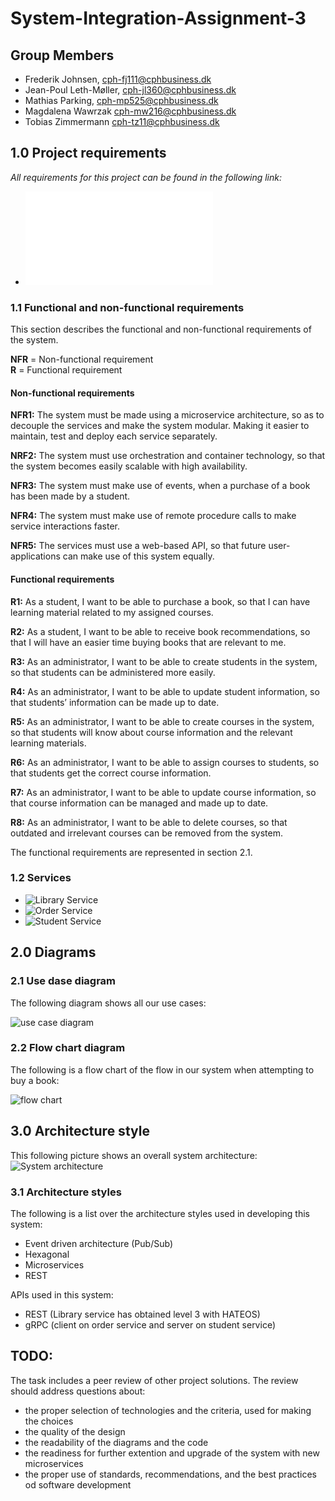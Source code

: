 # System-Integration-Assignment-3

## Group Members

- Frederik Johnsen, cph-fj111@cphbusiness.dk
- Jean-Poul Leth-Møller, cph-jl360@cphbusiness.dk
- Mathias Parking, cph-mp525@cphbusiness.dk
- Magdalena Wawrzak cph-mw216@cphbusiness.dk
- Tobias Zimmermann cph-tz11@cphbusiness.dk

## 1.0 Project requirements
*All requirements for this project can be found in the following link:*  
  
- ![Objective for this assignment](./files/A4-MP3.pdf)  

### 1.1 Functional and non-functional requirements
This section describes the functional and non-functional requirements of the system.  
  
**NFR** = Non-functional requirement  
**R** = Functional requirement    
  
#### **Non-functional requirements**   
  
**NFR1:** The system must be made using a microservice architecture, so as to decouple the
services and make the system modular. Making it easier to maintain, test and deploy each
service separately.  
  
**NRF2:** The system must use orchestration and container technology, so that the system
becomes easily scalable with high availability.  
  
**NFR3:** The system must make use of events, when a purchase of a book has been made by
a student.  
  
**NFR4:** The system must make use of remote procedure calls to make service interactions
faster.  
  
**NFR5:** The services must use a web-based API, so that future user-applications can make
use of this system equally.  
  
#### **Functional requirements**  

**R1:** As a student, I want to be able to purchase a book, so that I can have learning material
related to my assigned courses.  
  
**R2:** As a student, I want to be able to receive book recommendations, so that I will have an
easier time buying books that are relevant to me.  
  
**R3:** As an administrator, I want to be able to create students in the system, so that students
can be administered more easily.  
  
**R4:** As an administrator, I want to be able to update student information, so that students’
information can be made up to date.  
  
**R5:** As an administrator, I want to be able to create courses in the system, so that students
will know about course information and the relevant learning materials.  
  
**R6:** As an administrator, I want to be able to assign courses to students, so that students get
the correct course information.  
  
**R7:** As an administrator, I want to be able to update course information, so that course
information can be managed and made up to date.  
  
**R8:** As an administrator, I want to be able to delete courses, so that outdated and irrelevant
courses can be removed from the system.    
  
The functional requirements are represented in section 2.1.  
     
### 1.2 Services

- ![Library Service](https://github.com/team-rocket-we-are-blasting-of-again/library-resources-service)  
- ![Order Service](https://github.com/team-rocket-we-are-blasting-of-again/library-resources-service)
- ![Student Service](https://github.com/team-rocket-we-are-blasting-of-again/sys-3-student-service)

## 2.0 Diagrams  
  
### 2.1 Use dase diagram  
The following diagram shows all our use cases:  
   
![use case diagram](./images/use-case-diagram.png)  

### 2.2 Flow chart diagram
The following is a flow chart of the flow in our system when attempting to buy a book:  

![flow chart](./images/flow-chart.png) 
  
## 3.0 Architecture style  
This following picture shows an overall system architecture:  
![System architecture](./images/Architecture-style.PNG)     
    
### 3.1 Architecture styles  
The following is a list over the architecture styles used in developing this system:  
- Event driven architecture (Pub/Sub)      
- Hexagonal   
- Microservices    
- REST   
    
APIs used in this system:  
- REST (Library service has obtained level 3 with HATEOS)    
- gRPC (client on order service and server on student service)    


## TODO:  
The task includes a peer review of other project solutions. The review should address 
questions about:
- the proper selection of technologies and the criteria, used for making the choices
- the quality of the design
- the readability of the diagrams and the code
- the readiness for further extention and upgrade of the system with new 
microservices
- the proper use of standards, recommendations, and the best practices od software 
development
